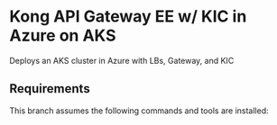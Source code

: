 # Kong API Gateway EE w/ KIC in Azure on AKS
Deploys an AKS cluster in Azure with LBs, Gateway, and KIC

## Requirements
This branch assumes the following commands and tools are installed:
<!-- 1. kind
2. kubectl
3. openssl
4. docker
5. docker-compose
6. helm
7. python3
8. $KONG_LICENSE needs to be set to the local path of your kong license json file -->